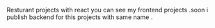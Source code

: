 Resturant projects with react
you can see my frontend projects .soon i publish backend for this projects with same name .
